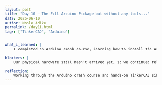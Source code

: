 ```yaml
---
layout: post
title: "Day 10 – The Full Arduino Package but without any tools..."
date: 2025-06-10
author: Noble Adike
permalink: /day11.html
tags: ["TinkerCAD", "Arduino"]


what_i_learned: |
    I completed an Arduino crash course, learning how to install the Arduino IDE and configure board settings for the first time. I understood the Arduino “trifecta”—hardware, IDE, and sketch code—and how they work together in a project. I learned the structure of an Arduino program, mastering the required setup() and loop() functions and basic variable declarations. I practiced connecting components virtually in TinkerCAD following tutorials for ESP32, HC-SR04 ultrasonic sensor, gas sensor, GPS module, RFID reader, and camera module. I got my first exposure to C++ syntax through control structures and realized which genuine Arduino boards and modules are worth purchasing.

blockers: |
    Our physical hardware still hasn’t arrived yet, so we continued relying on virtual simulation in TinkerCAD. Maintaining focus during the multi-hour crash course was challenging; I needed to take regular 20-minute breaks to stay alert.

reflection: |
    Working through the Arduino crash course and hands-on TinkerCAD simulations today was both intense and rewarding—especially as a self-proclaimed software person discovering the appeal of hardware demos. I now feel confident navigating the Arduino IDE and structuring sketches with  'setup()' and 'loop()'. Experimenting virtually with each sensor module solidified my understanding of how they interface with the ESP32. Although I fought off fatigue, strategic breaks kept me productive and helped me absorb complex material. Tomorrow, I’ll draft initial firmware sketches for our Smart Dustbin prototype and order the recommended hardware components.
---
```

